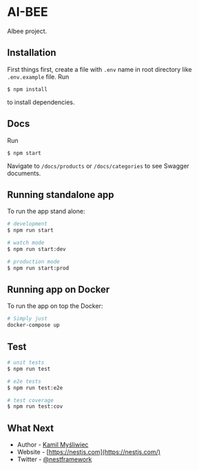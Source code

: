 # AI-BEE
Albee project.

## Installation
First things first, create a file with `.env` name in root directory like `.env.example` file.
Run
```
$ npm install
```
to install dependencies.

## Docs
Run
```
$ npm start
```
Navigate to `/docs/products` or `/docs/categories` to see Swagger documents.

## Running standalone app
To run the app stand alone:
```bash
# development
$ npm run start

# watch mode
$ npm run start:dev

# production mode
$ npm run start:prod
```


## Running app on Docker
To run the app on top the Docker:
```bash
# Simply just
docker-compose up
```

## Test

```bash
# unit tests
$ npm run test

# e2e tests
$ npm run test:e2e

# test coverage
$ npm run test:cov
```


## What Next
- Author - [Kamil Myśliwiec](https://kamilmysliwiec.com)
- Website - [https://nestjs.com](https://nestjs.com/)
- Twitter - [@nestframework](https://twitter.com/nestframework)

